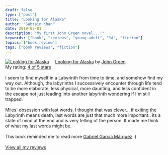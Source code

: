```yaml
---
draft: false
type: ["post"]
title: "Looking for Alaska"
author: "Sabtain Khan"
date: 2019-02-01
description: "My first John Green novel...!"
keywords: ["book", "reviews", "young adult", "YA", "fiction"]
topics: ["book review"]
tags: ["book reviews", "fiction"]
---
```



<a href="https://www.goodreads.com/book/show/99561.Looking_for_Alaska" style="float: left; padding-right: 20px"><img border="0" alt="Looking for Alaska" src="https://i.gr-assets.com/images/S/compressed.photo.goodreads.com/books/1394798630l/99561._SX98_.jpg" /></a><a href="https://www.goodreads.com/book/show/99561.Looking_for_Alaska">Looking for Alaska</a> by <a href="https://www.goodreads.com/author/show/1406384.John_Green">John Green</a><br/>
My rating: <a href="https://www.goodreads.com/review/show/2674816341">4 of 5 stars</a><br /><br />
I seem to find myself in a Labyrinth from time to time, and somehow find my way out. Although, the labyrinths I successively encounter through life tend to be more elaborate, less physical, more daunting, and less confident in the escape not just leading into another labyrinth wondering if I'm still trapped.<br /><br />Miles' obsession with last words, I thought that was clever... if exiting the Labyrinth means death, last words are just that much more important.. its a state of mind at the end and is very telling of the person. It made me think of what my last words might be.<br /><br />This book reminded me to read more <a href="https://www.goodreads.com/author/show/13450.Gabriel_Garc_a_M_rquez" title="Gabriel García Márquez" rel="nofollow">Gabriel García Márquez</a> :)
<br/><br/>
<a href="https://www.goodreads.com/review/list/19015356-sabtain-khan">View all my reviews</a>
